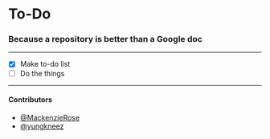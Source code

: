 # To-Do
### Because a repository is better than a Google doc
---

- [x] Make to-do list
- [ ] Do the things

---
#### Contributors
- [@MackenzieRose](https://github.com/mackenzierose)
- [@yungkneez](https://github.com/yungkneez)
